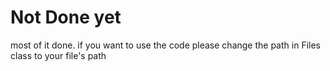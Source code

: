 # Not Done yet
most of it done. if you want to use the code please change the path in Files class to your file's path
